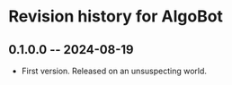 # Revision history for AlgoBot

## 0.1.0.0 -- 2024-08-19

* First version. Released on an unsuspecting world.

